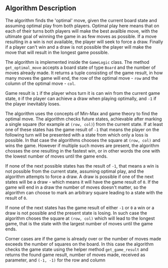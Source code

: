 ## Algorithm Description ##

The algorithm finds the 'optimal' move, given the current board state and assuming optimal play from both players.
Optimal play here means that on each of their turns both players will make the best availble move, with the ultimate
goal of winning the game in as few moves as possible. If a move resulting in a win is not available, the player will
seek to force a draw. Finally if a player can't win and a draw is not possible the player will make the move that will
result in the longest game possible.

The algorithm is implemented inside the `GameLogic` class. The method `get_optimal_move` accepts a board state of
type `Board` and the number of moves already made. It returns a tuple consisting of the game result, in how many moves
the game will end, the row of the optimal move - `row` and the column of the optimal move - `col`.

Game result is `1` if the player whos turn it is can win from the current game state, `0` if the player can achieve
a draw when playing optimally, and `-1` if the player inevitably loses.

The algorithm uses the concepts of Min-Max and game theory to find the optimal move. The algorithm checks future states,
achievable after marking a single square (for example at `(row, col)`) from the current state. If at least one of these
states has the game result of `-1` that means the player on the following turn will be presented with a state from which
only a loss is possible. In that case the algorithms chooses the square at `(row, col)` and wins the game.
However if multiple such moves are present, the algorithm chosses the one resulting in the fastest win, or in other
words the one with the lowest number of moves until the game ends.

If none of the next possible states has the result of `-1`, that means a win is not possible from the current state,
assuming optimal play, and the algorithm attempts to force a draw. A draw is possible if one of the next states will
be a draw - which means it will have the game result of `0`. If the game will end in a draw the number of moves doesn't
matter, so the algorithm can choose to mark an arbitrary square leading to a state with the result of `0`. 

If none of the next states has the game result of either `-1` or `0` a win or a draw is not possible and the present
state is losing. In such case the algorithm choses the square at `(row, col)` which will lead to the longest game, that is
the state with the largest number of moves until the game ends.

Corner cases are if the game is already over or the number of moves made exceeds the number of squares on the board. In
this case the algorithm checks the game state using the helper method `get_game_result` and returns the found game result,
number of moves made, received as parameter, and `(-1, -1)` for the row and column
